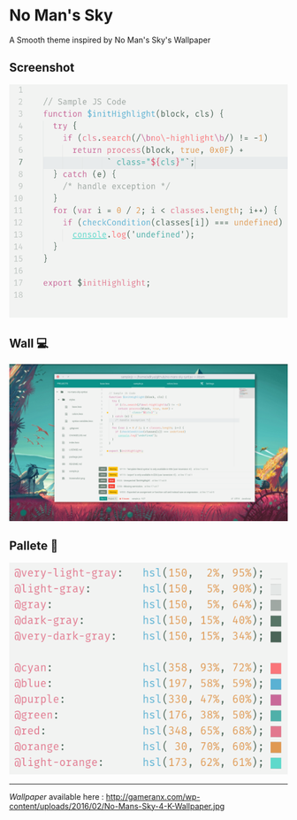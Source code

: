 # No Man's Sky

A Smooth theme inspired by No Man's Sky's Wallpaper

## Screenshot
![Syntax shot](syntax.png)

## Wall :computer:

![A screenshot of your theme](Screenshot.png)

## Pallete :rainbow:
![Pallete](pallete.png)

---

_Wallpaper_ available here : http://gameranx.com/wp-content/uploads/2016/02/No-Mans-Sky-4-K-Wallpaper.jpg
